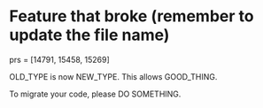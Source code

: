 # Feature that broke (remember to update the file name)

prs = [14791, 15458, 15269]

OLD_TYPE is now NEW_TYPE.
This allows GOOD_THING.

To migrate your code, please DO SOMETHING.
